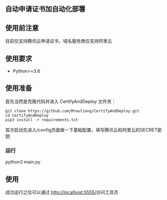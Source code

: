 ## 自动申请证书加自动化部署
## 使用前注意
目前仅支持腾讯云申请证书，域名服务商仅支持阿里云

## 使用要求
- Python>=3.6

## 使用准备

首先当然是克隆代码并进入 CertifyAndDeploy 文件夹：

```
git clone https://github.com/Mrwuliang/CertifyAndDeploy.git
cd CertifyAndDeploy
pip3 install -r requirements.txt
```
首次启动先进入/config页面做一下基础配置，填写腾讯云和阿里云的SECRET密钥

### 运行
python3 main.py

## 使用

成功运行之后可以通过 [http://localhost:5555/](http://localhost:5555/)访问工具页
